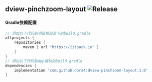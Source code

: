 dview-pinchzoom-layout
![Release](https://jitpack.io/v/dora4/dview-pinchzoom-layout.svg)
--------------------------------

#### Gradle依赖配置

```groovy
// 添加以下代码到项目根目录下的build.gradle
allprojects {
    repositories {
        maven { url "https://jitpack.io" }
    }
}
// 添加以下代码到app模块的build.gradle
dependencies {
    implementation 'com.github.dora4:dview-pinchzoom-layout:1.0'
}
```